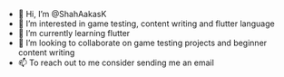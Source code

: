 - 👋 Hi, I’m @ShahAakasK
- 👀 I’m interested in game testing, content writing and flutter language 
- 🌱 I’m currently learning flutter 
- 💞️ I’m looking to collaborate on game testing projects and beginner content writing 
- 📫 To reach out to me consider sending me an email

<!---
ShahAakasK/ShahAakasK is a ✨ special ✨ repository because its `README.md` (this file) appears on your GitHub profile.
You can click the Preview link to take a look at your changes.
--->
